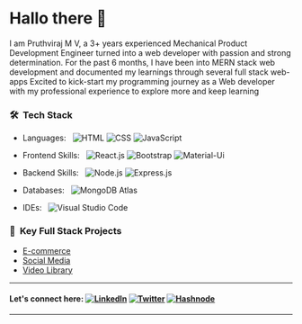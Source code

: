 # Hallo there 🙌

I am Pruthviraj M V, a 3+ years experienced Mechanical Product Development Engineer turned into a web developer with passion and strong determination.
For the past 6  months, I have been into MERN stack web development and documented my learnings through several full stack web-apps
Excited to kick-start my programming journey as a Web developer with my professional experience to explore more and keep learning


### **🛠 &nbsp;Tech Stack**

- Languages: &nbsp;
  ![HTML](https://img.shields.io/badge/-HTML-333333?style=flat&logo=HTML5)
  ![CSS](https://img.shields.io/badge/-CSS-333333?style=flat&logo=CSS3&logoColor=1572B6)
  ![JavaScript](https://img.shields.io/badge/-JavaScript-333333?style=flat&logo=javascript)
  

- Frontend Skills: &nbsp;
  ![React.js](https://img.shields.io/badge/-React.js-333333?style=flat&logo=React&logoColor=007ACC)
  ![Bootstrap](https://img.shields.io/badge/-Bootstrap-333333?style=flat&logo=bootstrap&logoColor=563D7C)
  ![Material-Ui](https://img.shields.io/badge/-MaterialUi-333333?style=flat&logo=materialui&logoColor=007ACC)
  
- Backend Skills: &nbsp;
  ![Node.js](https://img.shields.io/badge/-Node.js-333333?style=flat&logo=Node.js&logoColor=007ACC)
  ![Express.js](https://img.shields.io/badge/-Express.js-333333?style=flat&logo=node.js)
  
- Databases:  &nbsp;
  ![MongoDB Atlas](https://img.shields.io/badge/-MongoDB%20Atlas-333333?style=flat&logo=mongodb)

- IDEs: &nbsp;
  ![Visual Studio Code](https://img.shields.io/badge/-Visual%20Studio%20Code-333333?style=flat&logo=visual-studio-code&logoColor=007ACC)


### **🔭  &nbsp;Key Full Stack Projects**

- [E-commerce](https://baddymart.netlify.app/)
- [Social Media](https://baddybuzz.netlify.app/)
- [Video Library](https://baddyshots.netlify.app/)

***



#### Let's connect here: [![LinkedIn](https://img.shields.io/badge/-Pruthviraj_M_V-2867B2?style=flat&logo=Linkedin&logoColor=white)](https://www.linkedin.com/in/pruthvirajmv) [![Twitter](https://img.shields.io/badge/-@pruthviraj528_-1da1f2?style=flat&logo=Twitter&logoColor=white)](https://www.twitter.com/pruthviraj528) [![Hashnode](https://img.shields.io/badge/-@pruthviraj-833ab4?style=flat&logo=Hashnode&logoColor=white)](https://hashnode.com/@pruthviraj)




***
